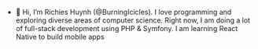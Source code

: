- 👋 Hi, I’m Richies Huynh (@BurningIcicles). I love programming and exploring diverse areas of computer science. Right now, I am doing a lot of full-stack development using PHP & Symfony. I am learning React Native to build mobile apps 

<!---
BurningIcicles/BurningIcicles is a ✨ special ✨ repository because its `README.md` (this file) appears on your GitHub profile.
You can click the Preview link to take a look at your changes.
--->
